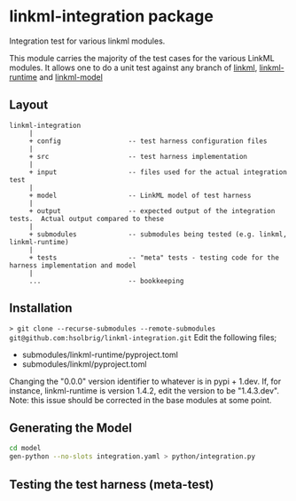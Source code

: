 # linkml-integration package
Integration test for various linkml modules.

This module carries the majority of the test cases for the various LinkML modules.  It allows one to do a unit test
against any branch of [linkml](https://github.com/hsolbrig/linkml), [linkml-runtime](https://github.com/hsolbrig/linkml-runtime)
and [linkml-model](https://github.com/hsolbrig/linkml-model)

## Layout
```text
linkml-integration
     |
     + config                 -- test harness configuration files
     |
     + src                    -- test harness implementation
     |
     + input                  -- files used for the actual integration test
     |
     + model                  -- LinkML model of test harness
     |
     + output                 -- expected output of the integration tests.  Actual output compared to these
     |
     + submodules             -- submodules being tested (e.g. linkml, linkml-runtime)
     |
     + tests                  -- "meta" tests - testing code for the harness implementation and model
     |
     ...                      -- bookkeeping
```

## Installation
`> git clone --recurse-submodules --remote-submodules git@github.com:hsolbrig/linkml-integration.git`
Edit the following files;
* submodules/linkml-runtime/pyproject.toml
* submodules/linkml/pyproject.toml

Changing the "0.0.0" version identifier to whatever is in pypi + 1.dev.  If, for instance, linkml-runtime is version 1.4.2,
edit the version to be "1.4.3.dev".  Note: this issue should be corrected in the base modules at some point.

## Generating the Model
```bash
cd model
gen-python --no-slots integration.yaml > python/integration.py
```

## Testing the test harness (meta-test)


